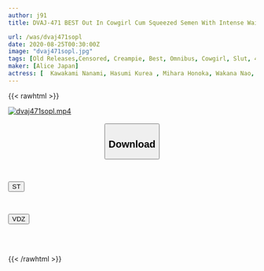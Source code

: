```yaml
---
author: j91
title: DVAJ-471 BEST Out In Cowgirl Cum Squeezed Semen With Intense Waist

url: /was/dvaj471sopl
date: 2020-08-25T00:30:00Z
image: "dvaj471sopl.jpg"
tags: [Old Releases,Censored, Creampie, Best, Omnibus, Cowgirl, Slut, 4HR+	]
maker: [Alice Japan]
actress: [	Kawakami Nanami, Hasumi Kurea , Mihara Honoka, Wakana Nao, Sasaki Aki, Seijou Yuki, Yui Makina, Takasugi Mari, Akane Haruka, Nagase Yui ]
---
```



{{< rawhtml >}}

<div class="video" data-videoid="jbXlXAqwPdhQRo">
    <a href="javascript:;">
        <img src="/was/dvaj471sopl/dvaj471sopl.jpg" width="WIDTH" height="HEIGHT" alt="dvaj471sopl.mp4" loading="lazy">
    </a>
</div>

<script type="text/javascript" src="https://j91.asia/asset/on-demand-st.js"></script>

<br>
  <link rel="stylesheet" href="https://j91.asia/asset/bs5.css">
  
  <center>
  <button class="btn btn-primary" type="button" data-bs-toggle="collapse" data-bs-target=".multi-collapse" aria-expanded="false" aria-controls="multiCollapseExample1 multiCollapseExample2"><h2>Download</h2></button></center>
</p>
<div class="row">
  <div class="col">
    <div class="collapse multi-collapse" id="multiCollapseExample1">
      <div class="card card-body">
	      	      <br>
<div class="buttons">  
<p><a href="https://streamtape.to/v/jbXlXAqwPdhQRo" target="_blank"><button class="btn-hover color-3"><i class="fa fa-download"></i> ST</button></a></p></div>
    </div>
  </div>
</div>
  <div class="col">
    <div class="collapse multi-collapse" id="multiCollapseExample2">
      <div class="card card-body">
	      <br>
<div class="buttons">
<p><a href="https://vidoza.net/he1bobm03ezf" target="_blank"><button class="btn-hover color-1"><i class="fa fa-download"></i> VDZ</button></a></p></div>
<br><br>
      </div>
    </div>
  </div>
</div>

{{< /rawhtml >}}